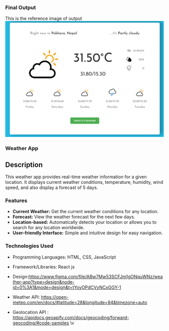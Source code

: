 ### Final Output

This is the reference image of output
![alt text](image.png)

### Weather App

## Description

This weather app provides real-time weather information for a given location. It displays current weather conditions, temperature, humidity, wind speed, and also display a forecast of 5 days.

### Features

- **Current Weather:** Get the current weather conditions for any location.
- **Forecast:** View the weather forecast for the next few days.
- **Location-based:** Automatically detects your location or allows you to search for any location worldwide.
- **User-friendly Interface:** Simple and intuitive design for easy navigation.

### Technologies Used

- Programming Languages: HTML, CSS, JavaScript
- Framework/Libraries: React js

- Design:https://www.figma.com/file/ABw7Mw53SCFJm1gONquWNz/weather-app?type=design&node-id=0%3A1&mode=design&t=tYoyOPdCVyNCxGGY-1

- Weather API: https://open-meteo.com/en/docs/#latitude=28&longitude=84&timezone=auto

- Geolocation API : https://apidocs.geoapify.com/docs/geocoding/forward-geocoding/#code-samples
  \v
